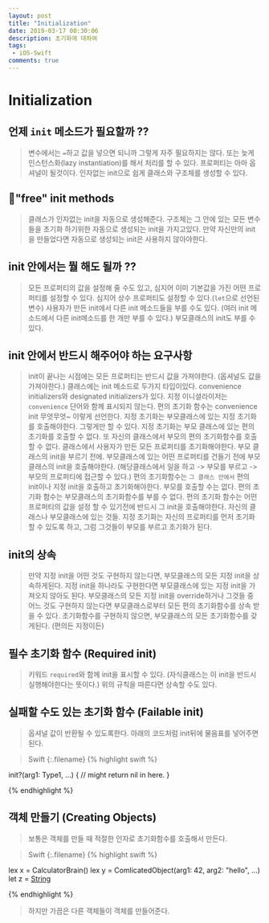```yaml
---
layout: post
title: "Initialization"
date: 2019-03-17 00:30:06
description: 초기화에 대하여
tags: 
 - iOS-Swift
comments: true
---
```


# Initialization

## 언제 `init` 메소드가 필요할까 ??

> 변수에서는 `=`하고 값을 넣으면 되니까 그렇게 자주 필요하지는 않다. 
> 또는 늦게 인스턴스화(lazy instantiation)를 해서 처리를 할 수 있다. 프로퍼티는 아마 옵셔널이 될것이다.
> 인자없는 init으로 쉽게 클래스와 구조체를 생성할 수 있다. 


## "free" init methods 

> 클래스가 인자없는 init을 자동으로 생성해준다.
> 구조체는 그 안에 있는 모든 변수들을 초기화 하기위한 자동으로 생성되는 init을 가지고있다. 
> 만약 자신만의 init을 만들었다면 자동으로 생성되는 init은 사용하지 않아야한다. 

## init 안에서는 뭘 해도 될까 ??

> 모든 프로퍼티의 값을 설정해 줄 수도 있고, 심지어 이미 기본값을 가진 어떤 프로퍼티를 설정할 수 있다.
> 심지어 상수 프로퍼티도 설정할 수 있다.(`let`으로 선언된 변수)
> 사용자가 만든 init에서 다른 init 메소드들을 부를 수도 있다. (여러 init 메소드에서 다른 init메소드를 한 개만 부를 수 있다.)
> 부모클래스의 init도 부를 수 있다.

## init 안에서 반드시 해주어야 하는 요구사항

> init이 끝나는 시점에는 모든 프로퍼티는 반드시 값을 가져야한다. (옵셔널도 값을 가져야한다.)
> 클래스에는 init 메소드로 두가지 타입이있다. convenience initializers와 designated initializers가 있다. 지정 이니셜라이저는 `convenience` 단어와 함께 표시되지 않는다. 편의 초기화 함수는 convenience init 무엇무엇~ 이렇게 선언한다. 
> 지정 초기화는 부모클래스에 있는 지정 초기화를 호출해야한다. 그렇게만 할 수 있다. 지정 초기화는 부모 클래스에 있는 편의 초기화를 호출할 수 없다. 또 자신의 클래스에서 부모의 편의 초기화함수를 호출할 수 없다. 
> 클래스에서 사용자가 만든 모든 프로퍼티를 초기화해야한다. 부모 클래스의 init을 부르기 전에.
> 부모클래스에 있는 어떤 프로퍼티를 건들기 전에 부모클래스의 init을 호출해야한다. (해당클래스에서 일을 하고 -> 부모를 부르고 -> 부모의 프로퍼티에 접근할 수 있다.)
> 편의 초기화함수는 `그 클래스 안에서` 편의 init이나 지정 init을 호출하고 초기화해야한다. 부모를 호출할 수는 없다. 편의 초기화 함수는 부모클래스의 초기화함수를 부를 수 없다. 
> 편의 초기화 함수는 어떤 프로퍼티의 값을 설정 할 수 있기전에 반드시 그 init을 호출해야한다. 자신의 클래스나 부모클래스에 있는 것들. 
> 지정 초기화는 자신의 프로퍼티를 먼저 초기화 할 수 있도록 하고, 그럼 그것들이 부모를 부르고 초기화가 된다. 

## init의 상속

> 만약 지정 init을 어떤 것도 구현하지 않는다면, 부모클래스의 모든 지정 init을 상속하게된다. 지정 init을 하나라도 구현한다면 부모클래스에 있는 지정 init을 가져오지 않아도 된다. 
> 부모클래스의 모든 지정 init을 override하거나 그것들 중 어느 것도 구현하지 않는다면 부모클래스로부터 모든 편의 초기화함수를 상속 받을 수 있다. 
> 초기화함수를 구현하지 않으면, 부모클래스의 모든 초기화함수를 갖게된다. (편의든 지정이든)

## 필수 초기화 함수 (Required init)

> 키워드 `required`와 함께 init을 표시할 수 있다. (자식클래스는 이 init을 반드시 실행해야한다는 뜻이다.)
> 위의 규칙을 따른다면 상속할 수도 있다.


## 실패할 수도 있는 초기화 함수 (Failable init)

> 옵셔널 값이 반환될 수 있도록한다. 
> 아래의 코드처럼 init뒤에 물음표를 넣어주면된다.

>Swift
{:.filename}
{% highlight swift %}

init?(arg1: Type1, ...) {
    // might return nil in here.
}

{% endhighlight %}

## 객체 만들기 (Creating Objects)

> 보통은 객체를 만들 때 적절한 인자로 초기화함수를 호출해서 만든다.

>Swift
{:.filename}
{% highlight swift %}

lex x = CalculatorBrain()
lex y = ComlicatedObject(arg1: 42, arg2: "hello", ...)
let z = [String]()

{% endhighlight %}

> 하지만 가끔은 다른 객체들이 객체를 만들어준다.



